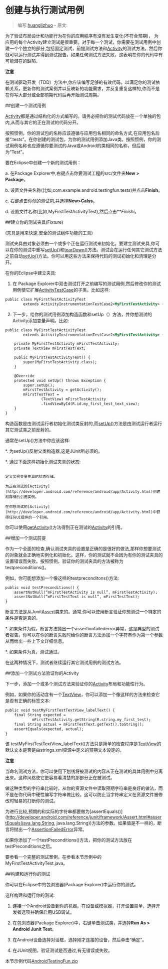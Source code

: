 # 创建与执行测试用例

> 编写:[huanglizhuo](https://github.com/huanglizhuo) - 原文:

为了验证布局设计和功能行为在你的应用程序有没有发生变化(不符合预期)， 为应用的每个Activity建立测试是很重要。对于每一个测试，你需要在测试用例中创建一个个独立的部分,包括固定测试，前提测试方法和[Activity](http://developer.android.com/reference/android/app/Activity.html)的测试方法。然后你就可以运行测试并得到测试报告。如果任何测试方法失败，这表明在你的代码中有可能潜在的缺陷。

**注意**

在测试驱动开发（TDD）方法中,你应该编写足够的有效代码，以满足你的测试依赖关系，更新你的测试案例并以反映新的功能需求，并反复重复这样的,你而不是在你写大部分或全部前期代码后再开始测试周期。

##创建一个测试用例

[Activity](http://developer.android.com/reference/android/app/Activity.html)都是通过结构化的方式编写的。请务必把你的测试代码放在一个单独的包内,从而与其它的正在测试的代码分开。

按照惯例，你的测试包的名称应该遵循与应用包名相同的命名方式,在应用包名后接“.tests”。在你创建的测试包，为你的测试用例添加Java类。按照惯例，你的测试用例名称也应遵循你要测试的Java或Android的类相同的名称，但后缀为“Test”。

要在Eclipse中创建一个新的测试用例：

a. 在Package Explorer中,右键点击你要测试工程的src/文件夹**New > Package**。

b. 设置文件夹名称(比如,com.example.android.testingfun.tests)并点击**Finish**。

c. 右键点击你创的测试包,并选择**New>Calss**。

d. 设置文件名称(比如,MyFirstTestActivityTest),然后点击***Finishi*。

##建立你的测试夹具(Fixture)

(夹具是用来快速,安全的测试组件功能的工具)

测试夹具由对象必须由一个或多个正在运行测试来初始化。要建立测试夹具,你可以在你的测试中重写[setUp()](http://developer.android.com/reference/junit/framework/TestCase.html#setUp())和[tearDown()](http://developer.android.com/reference/junit/framework/TestCase.html#tearDown())方法。测试会在运行任何其它测试方法之前自动[setUp()](http://developer.android.com/reference/junit/framework/TestCase.html#setUp())方法。你可以用这些方法来保持代码的测试初始化和清理是分开。

在你的Eclipse中建立夹具:

1. 在 Package Explorer中双击测试打开之前编写的测试用例,然后修改你的测试用例使它扩展[ActivityTestCase](http://developer.android.com/reference/android/test/ActivityTestCase.html)的子类。比如这样:

```xml
public class MyFirstTestActivityTest
        extends ActivityInstrumentationTestCase2<MyFirstTestActivity> {
```

2. 下一步，给你的测试用例添加构造函数和setUp（）方法，并你想测试的Activity添加变量声明。比如:

```xml
public class MyFirstTestActivityTest
        extends ActivityInstrumentationTestCase2<MyFirstTestActivity> {

    private MyFirstTestActivity mFirstTestActivity;
    private TextView mFirstTestText;

    public MyFirstTestActivityTest() {
        super(MyFirstTestActivity.class);
    }

    @Override
    protected void setUp() throws Exception {
        super.setUp();
        mFirstTestActivity = getActivity();
        mFirstTestText =
                (TextView) mFirstTestActivity
                .findViewById(R.id.my_first_test_text_view);
    }
}
```

构造函数是由测试运行者初始化测试类反射的,而[setUp()](http://developer.android.com/reference/junit/framework/TestCase.html#setUp())方法是由测试运行者运行其它测试类之前反射的。

通常在setUp()方法中你应该这样:

*. 为setUp()反射父类构造器,这是JUnit所必须的。

*. 通过下面这样初始化测试夹具的状态:

```xlm

定义实例变量夹具的状态存储。

为正在测试的[Activity](http://developer.android.com/reference/android/app/Activity.html)创建和存储的引用实例。

在你想测试的[Activity](http://developer.android.com/reference/android/app/Activity.html)中获得任何UI组件的一个引用。

```

你可以使用[getActivity()](http://developer.android.com/reference/android/test/ActivityInstrumentationTestCase2.html#getActivity())方法得到正在测试的[Activity](http://developer.android.com/reference/android/app/Activity.html)的引用。

##增加一个测试前提

作为一个全面的检查,确认测试夹具的设置是正确的是很好的做法,那样你想要测试的对象就会正确地实例化和初始化。这样，你的测试就不会因为有你的测试夹具的设置错误而失败。按照惯例，验证你的测试夹具的方法被称为testpreconditions()。

例如，你可能想添加一个像这样的testpreconditons()方法:

```xml
public void testPreconditions() {
    assertNotNull(“mFirstTestActivity is null”, mFirstTestActivity);
    assertNotNull(“mFirstTestText is null”, mFirstTestText);
}
```

断言方法是从Junit[Assert](http://developer.android.com/reference/junit/framework/Assert.html)类来的。通常,你可以使用断言验证你想测试一个特定的条件是否是真的。

*. 如果条件为假，断言方法抛出一个assertionfailederror异常，这是典型的测试者报告。你可以在你的断言失败时给你的断言方法添加一个字符串作为第一个参数从而给出一些上下文详细信息。

*. 如果条件为真，测试通过。

在这两种情况下，测试者继续运行其它测试用例的测试方法。

##添加一个测试方法验证你的Activity

下一步，添加一个或多个测试方法来验证你的[Activity](http://developer.android.com/reference/android/app/Activity.html)布局和功能性行为。

例如，如果你的活动含有一个[TextView](http://developer.android.com/reference/android/widget/TextView.html)，你可以添加一个像这样的方法来检查它是否有正确的标签文本:

```xml
public void testMyFirstTestTextView_labelText() {
    final String expected =
            mFirstTestActivity.getString(R.string.my_first_test);
    final String actual = mFirstTestText.getText().toString();
    assertEquals(expected, actual);
}
```

该 testMyFirstTestTextView_labelText()方法只是简单的检查程序是[TextView](http://developer.android.com/reference/android/widget/TextView.html)的默认文本是否是由strings.xml资源中定义的预期文本设定的。

**注意**

当命名测试方法，你可以使用下划线将被测试的内容从正在测试的具体用例中分离出来。这种风格使它更容易看清楚的那部分正在被测试。

做这种类型的字符串比较时，从你的资源文件中读取预期字符串是良好的做法，而不是在你代码中硬性编写字符串做比较。这可以防止当字符串定义在资源文件被修改时轻易的打断你的测试。

为进行比较,预期的和实际的字符串都要做为[assertEquals()](http://developer.android.com/reference/junit/framework/Assert.html#assertEquals(java.lang.String, java.lang.String))方法的参数。如果值是不一样的，断言将抛出一个[AssertionFailedError](http://developer.android.com/reference/junit/framework/AssertionFailedError.html)异常。

如果你添加了一个testPreconditions()方法，把你的测试方法放在testPreconditions之后。

要参看一个完整的测试案例，在参看本节示例中的MyFirstTestActivityTest.java。

##构建和运行你的测试

你可以在Eclipse中的包浏览器(Package Explorer)中运行你的测试。

这样构建和运行你的测试:

1. 连接一个Android设备到你的机器。在设备或模拟器，打开设置菜单，选择开发者选项并确保启用USB调试。

2. 在包浏览器(Package Explorer)中，右键单击测试类，并选择**Run As > Android Junit Test**。

3. 在Android设备选择对话框，选择刚才连接的设备，然后单击“确定”。

4. 在JUnit视图，验证测试是否通过,有无错误或失败。


本节示例代码[AndroidTestingFun.zip](http://developer.android.com/shareables/training/AndroidTestingFun.zip)
